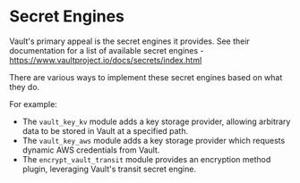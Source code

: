 # Secret Engines

Vault's primary appeal is the secret engines it provides. See their documentation for a list of available secret engines - https://www.vaultproject.io/docs/secrets/index.html

There are various ways to implement these secret engines based on what they do.

For example:

* The `vault_key_kv` module adds a key storage provider, allowing arbitrary data to be stored in Vault at a specified path.
* The `vault_key_aws` module adds a key storage provider which requests dynamic AWS credentials from Vault.
* The `encrypt_vault_transit` module provides an encryption method plugin, leveraging Vault's transit secret engine.

